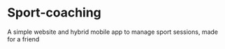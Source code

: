 # Sport-coaching
A simple website and hybrid mobile app to manage sport sessions, made for a friend
